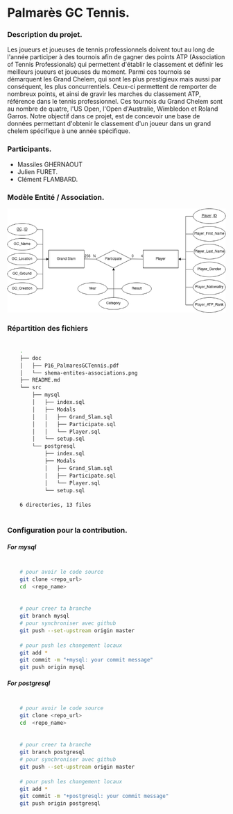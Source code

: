 # Palmarès GC Tennis.


### Description du projet.

Les joueurs et joueuses de tennis professionnels doivent tout au long de l'année participer à des tournois afin de gagner des points ATP (Association of Tennis Professionals) qui permettent d'établir le classement et définir les meilleurs joueurs et joueuses du moment.
Parmi ces tournois se démarquent les Grand Chelem, qui sont les plus prestigieux mais aussi par conséquent, les plus concurrentiels. Ceux-ci permettent de remporter de nombreux points, et ainsi de gravir les marches du classement ATP, référence dans le tennis professionnel. Ces tournois du Grand Chelem sont au nombre de quatre, l'US Open, l'Open d'Australie, Wimbledon et Roland Garros.
Notre objectif dans ce projet, est de concevoir une base de données permettant d'obtenir le classement d'un joueur dans un grand chelem spécifique à une année spécifique.



### Participants.

- Massiles GHERNAOUT
- Julien FURET.
- Clément FLAMBARD.



### Modèle Entité / Association.
![image](./doc/shema-entites-associations.png)



### Répartition des fichiers

``` Bash

    .
    ├── doc
    │   ├── P16_PalmaresGCTennis.pdf
    │   └── shema-entites-associations.png
    ├── README.md
    └── src
        ├── mysql
        │   ├── index.sql
        │   ├── Modals
        │   │   ├── Grand_Slam.sql
        │   │   ├── Participate.sql
        │   │   └── Player.sql
        │   └── setup.sql
        └── postgresql
            ├── index.sql
            ├── Modals
            │   ├── Grand_Slam.sql
            │   ├── Participate.sql
            │   └── Player.sql
            └── setup.sql

    6 directories, 13 files



```


### Configuration pour la contribution.

##### For mysql
```Bash

    # pour avoir le code source
    git clone <repo_url>
    cd  <repo_name>


    # pour creer ta branche
    git branch mysql
    # pour synchroniser avec github
    git push --set-upstream origin master

    # pour push les changement locaux
    git add *
    git commit -m "+mysql: your commit message"
    git push origin mysql

```


##### For postgresql
```Bash

    # pour avoir le code source
    git clone <repo_url>
    cd  <repo_name>


    # pour creer ta branche
    git branch postgresql
    # pour synchroniser avec github
    git push --set-upstream origin master

    # pour push les changement locaux
    git add *
    git commit -m "+postgresql: your commit message"
    git push origin postgresql
    
```